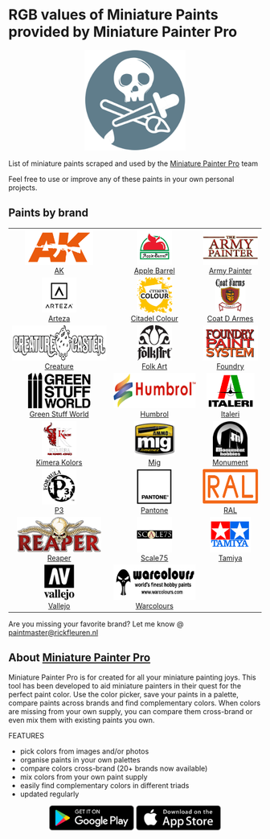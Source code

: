 # RGB values of Miniature Paints provided by Miniature Painter Pro

<p align="center"><a href="https://miniaturepainterpro.app/"> <img src="logos/logo_rnd.png" height="200" /></a>
</p>

List of miniature paints scraped and used by the [Miniature Painter Pro](https://miniaturepainterpro.app/) team

Feel free to use or improve any of these paints in your own personal projects.

## Paints by brand

<!-- START -->
|  |  |  |
| :---: | :---: | :---: |
|  <a href="paints/AK.md"> <img src="logos/AK.png" height="70" /> <br/> AK</a>|  <a href="paints/AppleBarrel.md"> <img src="logos/AppleBarrel.png" height="70" /> <br/> Apple Barrel</a>|  <a href="paints/Army_Painter.md"> <img src="logos/Army_Painter.png" height="70" /> <br/> Army Painter</a>|
|  <a href="paints/Arteza.md"> <img src="logos/Arteza.png" height="70" /> <br/> Arteza</a>|  <a href="paints/Citadel_Colour.md"> <img src="logos/Citadel_Colour.png" height="70" /> <br/> Citadel Colour</a>|  <a href="paints/CoatDArmes.md"> <img src="logos/CoatDArmes.png" height="70" /> <br/> Coat D Armes</a>|
|  <a href="paints/Creature.md"> <img src="logos/Creature.png" height="70" /> <br/> Creature</a>|  <a href="paints/FolkArt.md"> <img src="logos/FolkArt.png" height="70" /> <br/> Folk Art</a>|  <a href="paints/Foundry.md"> <img src="logos/Foundry.png" height="70" /> <br/> Foundry</a>|
|  <a href="paints/GreenStuffWorld.md"> <img src="logos/GreenStuffWorld.png" height="70" /> <br/> Green Stuff World</a>|  <a href="paints/Humbrol.md"> <img src="logos/Humbrol.png" height="70" /> <br/> Humbrol</a>|  <a href="paints/Italeri.md"> <img src="logos/Italeri.png" height="70" /> <br/> Italeri</a>|
|  <a href="paints/KimeraKolors.md"> <img src="logos/KimeraKolors.png" height="70" /> <br/> Kimera Kolors</a>|  <a href="paints/Mig.md"> <img src="logos/Mig.png" height="70" /> <br/> Mig</a>|  <a href="paints/Monument.md"> <img src="logos/Monument.png" height="70" /> <br/> Monument</a>|
|  <a href="paints/P3.md"> <img src="logos/P3.png" height="70" /> <br/> P3</a>|  <a href="paints/Pantone.md"> <img src="logos/Pantone.png" height="70" /> <br/> Pantone</a>|  <a href="paints/RAL.md"> <img src="logos/RAL.png" height="70" /> <br/> RAL</a>|
|  <a href="paints/Reaper.md"> <img src="logos/Reaper.png" height="70" /> <br/> Reaper</a>|  <a href="paints/Scale75.md"> <img src="logos/Scale75.png" height="70" /> <br/> Scale75</a>|  <a href="paints/Tamiya.md"> <img src="logos/Tamiya.png" height="70" /> <br/> Tamiya</a>|
|  <a href="paints/Vallejo.md"> <img src="logos/Vallejo.png" height="70" /> <br/> Vallejo</a>|  <a href="paints/Warcolours.md"> <img src="logos/Warcolours.png" height="70" /> <br/> Warcolours</a>|
<!-- END -->

Are you missing your favorite brand? Let me know @ <a href="mailto:paintmaster@rickfleuren.nl">paintmaster@rickfleuren.nl</a>

## About [Miniature Painter Pro](https://miniaturepainterpro.app/)
Miniature Painter Pro is for created for all your miniature painting joys. This tool has been developed to aid miniature painters in their quest for the perfect paint color. Use the color picker, save your paints in a palette, compare paints across brands and find complementary colors. When colors are missing from your own supply, you can compare them cross-brand or even mix them with existing paints you own.

FEATURES
- pick colors from images and/or photos
- organise paints in your own palettes
- compare colors cross-brand (20+ brands now available)
- mix colors from your own paint supply
- easily find complementary colors in different triads
- updated regularly

<p align="center">
<a href="https://play.google.com/store/apps/details?id=com.rfsp.paintmaster"> <img src="logos/Android.png" height="50" /></a>
<a href="https://apps.apple.com/us/app/miniature-painter-pro/id1495938928"> <img src="logos/iOS.png" height="50" /></a>
</p>


